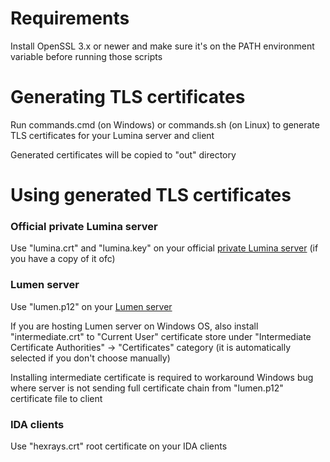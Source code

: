 # Requirements
Install OpenSSL 3.x or newer and make sure it's on the PATH environment variable before running those scripts

# Generating TLS certificates
Run commands.cmd (on Windows) or commands.sh (on Linux) to generate TLS certificates for your Lumina server and client

Generated certificates will be copied to "out" directory

# Using generated TLS certificates

### Official private Lumina server
Use "lumina.crt" and "lumina.key" on your official [private Lumina server](https://hex-rays.com/lumina/) (if you have a copy of it ofc)

### Lumen server
Use "lumen.p12" on your [Lumen server](https://github.com/naim94a/lumen)

If you are hosting Lumen server on Windows OS, also install "intermediate.crt" to "Current User" certificate store under "Intermediate Certificate Authorities" -> "Certificates" category (it is automatically selected if you don't choose manually)

Installing intermediate certificate is required to workaround Windows bug where server is not sending full certificate chain from "lumen.p12" certificate file to client

### IDA clients
Use "hexrays.crt" root certificate on your IDA clients
